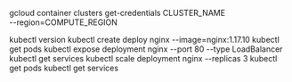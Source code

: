 
gcloud container clusters get-credentials CLUSTER_NAME \
    --region=COMPUTE_REGION

kubectl version
kubectl create deploy nginx --image=nginx:1.17.10
kubectl get pods
kubectl expose deployment nginx --port 80 --type LoadBalancer
kubectl get services
kubectl scale deployment nginx --replicas 3
kubectl get pods
kubectl get services